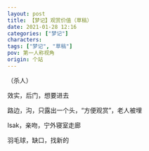 ```yaml
---
layout: post
title: 【梦记】观赏价值（草稿）
date: 2021-01-28 12:16
categories: ["梦记"]
characters: 
tags: ["梦记", "草稿"]
pov: 第一人称视角
origin: 个站
---
```


（杀人）

效实，后门，想要进去

路边，沟，只露出一个头，“方便观赏”，老人被埋

Isak，亲吻，宁外寝室走廊

羽毛球，缺口，找新的

